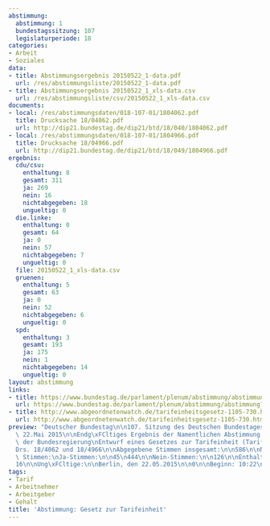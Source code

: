 ```yaml
---
abstimmung:
  abstimmung: 1
  bundestagssitzung: 107
  legislaturperiode: 18
categories:
- Arbeit
- Soziales
data:
- title: Abstimmungsergebnis 20150522_1-data.pdf
  url: /res/abstimmungsliste/20150522_1-data.pdf
- title: Abstimmungsergebnis 20150522_1_xls-data.csv
  url: /res/abstimmungsliste/csv/20150522_1_xls-data.csv
documents:
- local: /res/abstimmungsdaten/018-107-01/1804062.pdf
  title: Drucksache 18/04062.pdf
  url: http://dip21.bundestag.de/dip21/btd/18/040/1804062.pdf
- local: /res/abstimmungsdaten/018-107-01/1804966.pdf
  title: Drucksache 18/04966.pdf
  url: http://dip21.bundestag.de/dip21/btd/18/049/1804966.pdf
ergebnis:
  cdu/csu:
    enthaltung: 8
    gesamt: 311
    ja: 269
    nein: 16
    nichtabgegeben: 18
    ungueltig: 0
  die.linke:
    enthaltung: 0
    gesamt: 64
    ja: 0
    nein: 57
    nichtabgegeben: 7
    ungueltig: 0
  file: 20150522_1_xls-data.csv
  gruenen:
    enthaltung: 5
    gesamt: 63
    ja: 0
    nein: 52
    nichtabgegeben: 6
    ungueltig: 0
  spd:
    enthaltung: 3
    gesamt: 193
    ja: 175
    nein: 1
    nichtabgegeben: 14
    ungueltig: 0
layout: abstimmung
links:
- title: https://www.bundestag.de/parlament/plenum/abstimmung/abstimmung?id=341
  url: https://www.bundestag.de/parlament/plenum/abstimmung/abstimmung?id=341
- title: http://www.abgeordnetenwatch.de/tarifeinheitsgesetz-1105-730.html
  url: http://www.abgeordnetenwatch.de/tarifeinheitsgesetz-1105-730.html
preview: "Deutscher Bundestag\n\n107. Sitzung des Deutschen Bundestages\nam Freitag,\
  \ 22.Mai 2015\n\nEndg\xFCltiges Ergebnis der Namentlichen Abstimmung Nr. 1\n\nGesetzentwurf\
  \ der Bundesregierung\nEntwurf eines Gesetzes zur Tarifeinheit (Tarifeinheitsgesetz)\n\
  Drs. 18/4062 und 18/4966\n\nAbgegebene Stimmen insgesamt:\n\n586\n\nNicht abgegebene\
  \ Stimmen:\nJa-Stimmen:\n\n45\n444\n\nNein-Stimmen:\n\n126\n\nEnthaltungen:\n\n\
  16\n\nUng\xFCltige:\n\nBerlin, den 22.05.2015\n\n0\n\nBeginn: 10:22\nEnde: 10:24\n"
tags:
- Tarif
- Arbeitnehmer
- Arbeitgeber
- Gehalt
title: 'Abstimmung: Gesetz zur Tarifeinheit'
---
```

